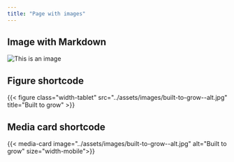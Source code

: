 ```yaml
---
title: "Page with images"
---
```



## Image with Markdown

![This is an image](../assets/images/built-to-grow--alt.jpg)

## Figure shortcode

{{< figure class="width-tablet" src="../assets/images/built-to-grow--alt.jpg" title="Built to grow" >}}

## Media card shortcode

{{< media-card image="../assets/images/built-to-grow--alt.jpg" alt="Built to grow" size="width-mobile">}}
